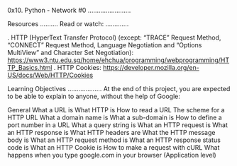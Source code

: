 0x10. Python - Network #0
........................

Resources
..........
Read or watch:
.............

. HTTP (HyperText Transfer Protocol) (except: “TRACE” Request Method, “CONNECT” Request Method, Language Negotiation and “Options MultiView” and Character Set Negotiation): https://www3.ntu.edu.sg/home/ehchua/programming/webprogramming/HTTP_Basics.html
. HTTP Cookies: https://developer.mozilla.org/en-US/docs/Web/HTTP/Cookies

Learning Objectives
...................
At the end of this project, you are expected to be able to explain to anyone, without the help of Google:

General
What a URL is
What HTTP is
How to read a URL
The scheme for a HTTP URL
What a domain name is
What a sub-domain is
How to define a port number in a URL
What a query string is
What an HTTP request is
What an HTTP response is
What HTTP headers are
What the HTTP message body is
What an HTTP request method is
What an HTTP response status code is
What an HTTP Cookie is
How to make a request with cURL
What happens when you type google.com in your browser (Application level)

